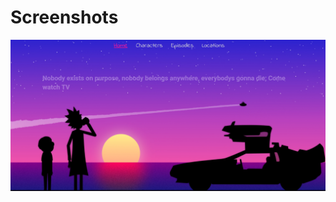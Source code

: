 # Screenshots

<p align="center">
  <img src="src\images\work1.PNG" width="750" title="Home Page">
</p>
